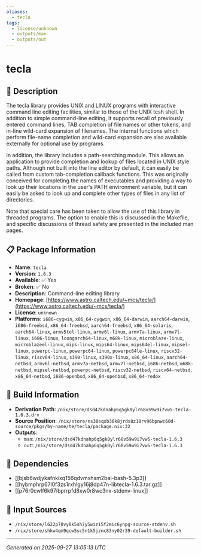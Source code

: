```yaml
---
aliases:
  - tecla
tags:
  - license/unknown
  - outputs/man
  - outputs/out
---
```


# tecla

## 📝 Description

The tecla library provides UNIX and LINUX programs with interactive
command line editing facilities, similar to those of the UNIX tcsh
shell. In addition to simple command-line editing, it supports recall of
previously entered command lines, TAB completion of file names or other
tokens, and in-line wild-card expansion of filenames. The internal
functions which perform file-name completion and wild-card expansion are
also available externally for optional use by programs.

In addition, the library includes a path-searching module. This allows an
application to provide completion and lookup of files located in UNIX
style paths. Although not built into the line editor by default, it can
easily be called from custom tab-completion callback functions. This was
originally conceived for completing the names of executables and
providing a way to look up their locations in the user's PATH environment
variable, but it can easily be asked to look up and complete other types
of files in any list of directories.

Note that special care has been taken to allow the use of this library in
threaded programs. The option to enable this is discussed in the
Makefile, and specific discussions of thread safety are presented in the
included man pages.


## 📋 Package Information

- **Name**: `tecla`
- **Version**: `1.6.3`
- **Available**: ✅ Yes
- **Broken**: ✅ No
- **Description**: Command-line editing library
- **Homepage**: [https://www.astro.caltech.edu/~mcs/tecla/](https://www.astro.caltech.edu/~mcs/tecla/)
- **License**: `unknown`
- **Platforms**: `i686-cygwin`, `x86_64-cygwin`, `x86_64-darwin`, `aarch64-darwin`, `i686-freebsd`, `x86_64-freebsd`, `aarch64-freebsd`, `x86_64-solaris`, `aarch64-linux`, `armv5tel-linux`, `armv6l-linux`, `armv7a-linux`, `armv7l-linux`, `i686-linux`, `loongarch64-linux`, `m68k-linux`, `microblaze-linux`, `microblazeel-linux`, `mips-linux`, `mips64-linux`, `mips64el-linux`, `mipsel-linux`, `powerpc-linux`, `powerpc64-linux`, `powerpc64le-linux`, `riscv32-linux`, `riscv64-linux`, `s390-linux`, `s390x-linux`, `x86_64-linux`, `aarch64-netbsd`, `armv6l-netbsd`, `armv7a-netbsd`, `armv7l-netbsd`, `i686-netbsd`, `m68k-netbsd`, `mipsel-netbsd`, `powerpc-netbsd`, `riscv32-netbsd`, `riscv64-netbsd`, `x86_64-netbsd`, `i686-openbsd`, `x86_64-openbsd`, `x86_64-redox`

## 🔧 Build Information

- **Derivation Path**: `/nix/store/dsd47kdnahp6q5gk0ylr68v59w9i7vw5-tecla-1.6.3.drv`
- **Source Position**: `/nix/store/ns30sqxb36k8jrds8z18rv96bpnwc60d-source/pkgs/by-name/te/tecla/package.nix:32`
- **Outputs**:
  - `man`:  `/nix/store/dsd47kdnahp6q5gk0ylr68v59w9i7vw5-tecla-1.6.3`
  - `out`:  `/nix/store/dsd47kdnahp6q5gk0ylr68v59w9i7vw5-tecla-1.6.3`

## 🔗 Dependencies

- [[bjsb6wdjykafnkixq156qdvmxhsm2bai-bash-5.3p3]]
- [[hybmphrp67l0f3zs1rxhlgy16j8dp47n-libtecla-1.6.3.tar.gz]]
- [[p76r0cwlf6k97ibprrpfd8xw0r8wc3nx-stdenv-linux]]

## 📁 Input Sources

- `/nix/store/l622p70vy8k5sh7y5wizi5f2mic6ynpg-source-stdenv.sh`
- `/nix/store/shkw4qm9qcw5sc5n1k5jznc83ny02r39-default-builder.sh`

---
*Generated on 2025-09-27 13:05:13 UTC*
